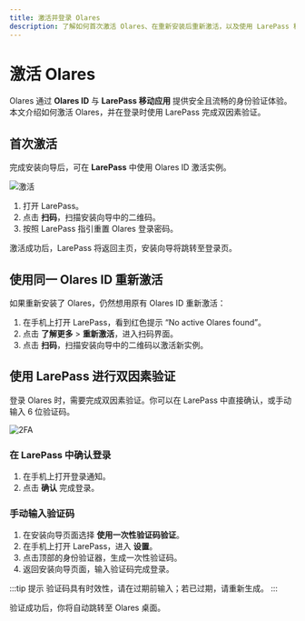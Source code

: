 ```yaml
---
title: 激活并登录 Olares
description: 了解如何首次激活 Olares、在重新安装后重新激活，以及使用 LarePass 移动端完成安全的双因素登录。
---
```


# 激活 Olares

Olares 通过 **Olares ID** 与 **LarePass 移动应用** 提供安全且流畅的身份验证体验。本文介绍如何激活 Olares，并在登录时使用 LarePass 完成双因素验证。

## 首次激活

完成安装向导后，可在 **LarePass** 中使用 Olares ID 激活实例。

![激活](/images/manual/larepass/activate-olares.png#bordered)

1. 打开 LarePass。  
2. 点击 **扫码**，扫描安装向导中的二维码。  
3. 按照 LarePass 指引重置 Olares 登录密码。  

激活成功后，LarePass 将返回主页，安装向导将跳转至登录页。

## 使用同一 Olares ID 重新激活

如果重新安装了 Olares，仍然想用原有 Olares ID 重新激活：

1. 在手机上打开 LarePass，看到红色提示 “No active Olares found”。  
2. 点击 **了解更多** > **重新激活**，进入扫码界面。  
3. 点击 **扫码**，扫描安装向导中的二维码以激活新实例。  

## 使用 LarePass 进行双因素验证

登录 Olares 时，需要完成双因素验证。你可以在 LarePass 中直接确认，或手动输入 6 位验证码。

![2FA](/images/manual/larepass/second-confirmation.png#bordered)

### 在 LarePass 中确认登录

1. 在手机上打开登录通知。  
2. 点击 **确认** 完成登录。  

### 手动输入验证码

1. 在安装向导页面选择 **使用一次性验证码验证**。  
2. 在手机上打开 LarePass，进入 **设置**。  
3. 点击顶部的身份验证器，生成一次性验证码。  
4. 返回安装向导页面，输入验证码完成登录。  

:::tip 提示
验证码具有时效性，请在过期前输入；若已过期，请重新生成。
:::

验证成功后，你将自动跳转至 Olares 桌面。
